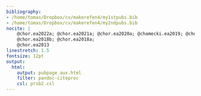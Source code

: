 ```yaml
---
bibliography: 
- /home/tomas/Dropbox/cv/makerefen4/my1stpubs.bib
- /home/tomas/Dropbox/cv/makerefen4/my2ndpubs.bib
nocite: |
    @chor.ea2022a; @chor.ea2021a; @chor.ea2020a; @chamecki.ea2019; @chor.ea2019a; @diasjunior.ea2019; 
    @chor.ea2018b; @chor.ea2018a;
    @chor.ea2013
linestretch: 1.5
fontsize: 12pt
output:
  html:
    output: pubpage_aux.html
    filter: pandoc-citeproc
    csl: prsb2.csl
---
```



